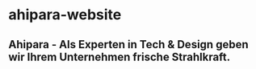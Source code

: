 # ahipara-website

## Ahipara - Als Experten in Tech & Design geben wir Ihrem Unternehmen frische Strahlkraft.
